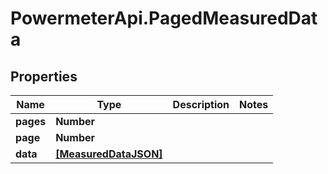 # PowermeterApi.PagedMeasuredData

## Properties

Name | Type | Description | Notes
------------ | ------------- | ------------- | -------------
**pages** | **Number** |  | 
**page** | **Number** |  | 
**data** | [**[MeasuredDataJSON]**](MeasuredDataJSON.md) |  | 


